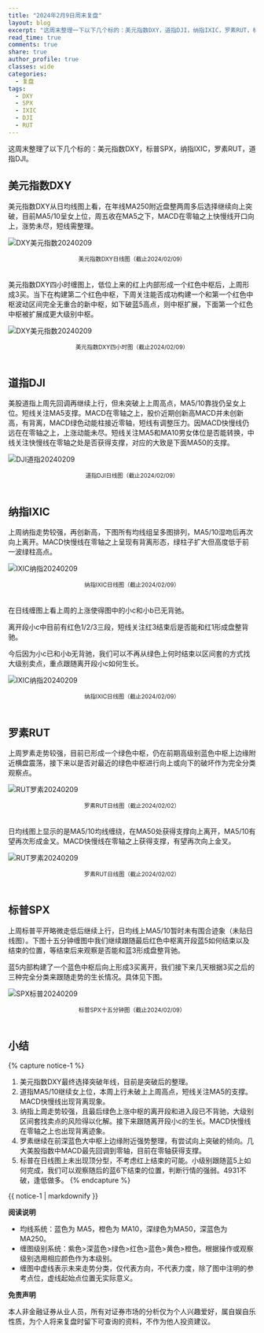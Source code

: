 ```yaml
---
title: "2024年2月9日周末复盘"
layout: blog
excerpt: "这周末整理一下以下几个标的：美元指数DXY，道指DJI，纳指IXIC，罗素RUT，标普SPX。"
read_time: true
comments: true
share: true
author_profile: true
classes: wide
categories:
  - 复盘
tags:
  - DXY
  - SPX
  - IXIC
  - DJI
  - RUT
---
```


这周末整理了以下几个标的：美元指数DXY，标普SPX，纳指IXIC，罗素RUT，道指DJI。

## 美元指数DXY

美元指数DXY从日均线图上看，在年线MA250附近盘整两周多后选择继续向上突破，目前MA5/10呈女上位，周五收在MA5之下，MACD在零轴之上快慢线开口向上，涨势未尽，短线需整理。

![DXY美元指数20240209](/assets/images/2024/2024-02-09-DXY-day.png)
<small><center>美元指数DXY日线图（截止2024/02/09）</center></small>　

美元指数DXY四小时缠图上，低位上来的红上内部形成一个红色中枢后，上周形成3买。当下在构建第二个红色中枢，下周关注能否成功构建一个和第一个红色中枢波动区间完全无重合的新中枢，如下破蓝5高点，则中枢扩展，下面第一个红色中枢被扩展成更大级别中枢。

![DXY美元指数20240209](/assets/images/2024/2024-02-09-DXY-hour.png)
<small><center>美元指数DXY四小时图（截止2024/02/09）</center></small>　

## 道指DJI

美股道指上周先回调再继续上行，但未突破上上周高点，MA5/10靠拢仍呈女上位。短线关注MA5支撑。MACD在零轴之上，股价近期创新高MACD并未创新高，有背离，MACD绿色动能柱接近零轴，短线有调整压力。因MACD快慢线仍远在在零轴之上，上涨动能未尽。短线关注MA5和MA10男女体位是否能转换，中线关注快慢线在零轴之处是否获得支撑，对应的大致是下面MA50的支撑。

![DJI道指20240209](/assets/images/2024/2024-02-09-DJI-day.png)
<small><center>道指DJI日线图（截止2024/02/09）</center></small>　

## 纳指IXIC

上周纳指走势较强，再创新高，下图所有均线组呈多图排列，MA5/10湿吻后再次向上离开。MACD快慢线在零轴之上呈现有背离形态，绿柱子扩大但高度低于前一波绿柱高点。

![IXIC纳指20240209](/assets/images/2024/2024-02-09-IXIC-j.png)
<small><center>纳指IXIC日线图（截止2024/02/09）</center></small>　

在日线缠图上看上周的上涨使得图中的小c和小b已无背驰。

离开段小c中目前有红色1/2/3三段，短线关注红3结束后是否能和红1形成盘整背驰。

今后因为小c已和小b无背驰，我们可以不再从绿色上何时结束以区间套的方式找大级别卖点，重点跟随离开段小c如何生长。

![IXIC纳指20240209](/assets/images/2024/2024-02-09-IXIC-c.png)
<small><center>纳指IXIC日线图（截止2024/02/09）</center></small>　

## 罗素RUT

上周罗素走势较强，目前已形成一个绿色中枢，仍在前期高级别蓝色中枢上边缘附近横盘震荡，接下来以是否对最近的绿色中枢进行向上或向下的破坏作为完全分类观察点。

![RUT罗素20240209](/assets/images/2024/2024-02-09-RUT.png)
<small><center>罗素RUT日线图（截止2024/02/02）</center></small>　

日均线图上显示的是MA5/10均线缠绕，在MA50处获得支撑向上离开，MA5/10有望再次形成金叉。MACD快慢线在零轴之上获得支撑，有望再次向上金叉。

![RUT罗素20240209](/assets/images/2024/2024-02-09-RUT-j.png)
<small><center>罗素RUT日线图（截止2024/02/02）</center></small>　

## 标普SPX

上周标普平开略微走低后继续上行，日均线上MA5/10暂时未有围合迹象（未贴日线图）。下图十五分钟缠图中我们继续跟随最后红色中枢离开段蓝5如何结束以及结束的位置，等结束后来观察是否能和蓝3形成盘整背驰。

蓝5内部构建了一个蓝色中枢后向上形成3买离开，我们接下来几天根据3买之后的三种完全分类来跟随走势的生长情况。具体见下图。

![SPX标普20240209](/assets/images/2024/2024-02-09-SPX-minute.png)
<small><center>标普SPX十五分钟图（截止2024/02/09）</center></small>　

## 小结
{% capture notice-1 %}
1. 美元指数DXY最终选择突破年线，目前是突破后的整理。
2. 道指MA5/10继续女上位，本周上行未破上上周高点，短线关注MA5的支撑。MACD快慢线出现背离现象。
3. 纳指上周走势较强，且最后绿色上涨中枢的离开段和进入段已不背驰，大级别区间套找卖点的风险得以化解。接下来跟随离开段小c的生长。MACD快慢线在零轴之上也出现背离迹象。
4. 罗素继续在前深蓝色大中枢上边缘附近强势整理，有尝试向上突破的倾向。几大美股指数中MACD最先回调到零轴，目前在零轴获得支撑。
5. 标普在日线图上未出现顶分型，不考虑红上结束的可能。小级别跟随蓝5上如何完成，我们可以观察随后的蓝6下结束的位置，判断行情的强弱。4931不破，逢低做多。
{% endcapture %}
<div class="notice--info">{{ notice-1 | markdownify }}</div>

**阅读说明**

* 均线系统：蓝色为 MA5，橙色为 MA10，深绿色为MA50，深蓝色为MA250。
* 缠图级别系统：紫色>深蓝色>绿色>红色>蓝色>黄色>橙色。根据操作或观察级别选用相应颜色作为本级别。
* 缠图中虚线表示未来走势分类，仅代表方向，不代表力度，除了图中注明的参考点位，虚线起始点位置无实际意义。

**免责声明** 

本人非金融证券从业人员，所有对证券市场的分析仅为个人兴趣爱好，属自娱自乐性质，为个人将来复盘时留下可查询的资料，不作为他人投资建议。

